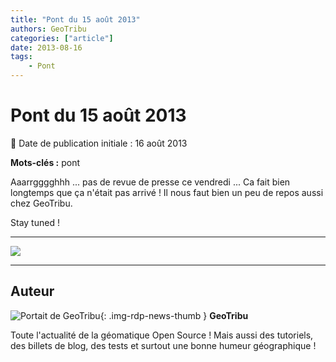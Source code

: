 ```yaml
---
title: "Pont du 15 août 2013"
authors: GeoTribu
categories: ["article"]
date: 2013-08-16
tags:
    - Pont
---
```


# Pont du 15 août 2013

:calendar: Date de publication initiale : 16 août 2013

**Mots-clés :** pont

Aaarrgggghhh ... pas de revue de presse ce vendredi ... Ca fait bien longtemps que ça n'était pas arrivé ! Il nous faut bien un peu de repos aussi chez GeoTribu.

 Stay tuned !

----

![](https://cdn.geotribu.fr/img/articles-blog-rdp/capture-ecran/78312235.jpg)

----

## Auteur

![Portait de GeoTribu](https://cdn.geotribu.fr/img/internal/charte/geotribu_logo_64x64.png){: .img-rdp-news-thumb }
**GeoTribu**

Toute l'actualité de la géomatique Open Source ! Mais aussi des tutoriels, des billets de blog, des tests et surtout une bonne humeur géographique !
